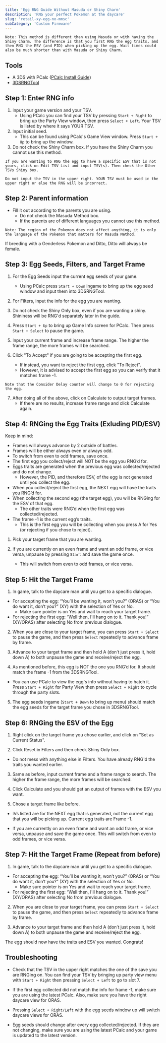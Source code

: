 ```yaml
---
title: 'Egg RNG Guide Without Masuda or Shiny Charm'
description: 'RNG your perfect Pokemon at the daycare'
slug: 'retail-xy-egg-no-mmsc'
subCategory: 'Custom Firmware'
---
```


```
Note: This method is different than using Masuda or with having the Shiny Charm. The difference is that you first RNG the egg traits, and then RNG the ESV (and PID) when picking up the egg. Wait times could also be much shorter than with Masuda or Shiny Charm.
```

## Tools

- A 3DS with PCalc ([PCalc Install Guide](https://www.pokemonrng.com/misc-3ds-installing-pcalc))
- [3DSRNGTool](https://github.com/wwwwwwzx/3DSRNGTool/releases)

## Step 1: Enter RNG info

1. Input your game version and your TSV.
   - Using PCalc you can find your TSV by pressing `Start + Right` to bring up the Party View window, then press `Select + Left`. Your TSV is listed by where it says YOUR TSV.
2. Input initial seed.
   - This can be found using PCalc's Game View window. Press `Start + Up` to bring up the window.
3. Do not check the Shiny Charm box. If you have the Shiny Charm you cannot use this method.

```
If you are wanting to RNG the egg to have a specific ESV that is not yours, click on Edit TSV List and input TSV(s). Then check the Other TSVs Shiny box.

Do not input the TSV in the upper right. YOUR TSV must be used in the upper right or else the RNG will be incorrect.
```

## Step 2: Parent information

- Fill it out according to the parents you are using.
  - Do not check the Masuda Method box.
  - If the parents are of different languages you cannot use this method.

```
Note: The region of the Pokemon does not affect anything, it is only the language of the Pokemon that matters for Masuda Method.
```

If breeding with a Genderless Pokemon and Ditto, Ditto will always be female.

## Step 3: Egg Seeds, Filters, and Target Frame

1. For the Egg Seeds input the current egg seeds of your game.

   - Using PCalc press `Start + Down` ingame to bring up the egg seed window and input them into 3DSRNGTool.

2. For Filters, input the info for the egg you are wanting.

3. Do not check the Shiny Only box, even if you are wanting a shiny. Shininess will be RNG'd separately later in the guide.

4. Press `Start + Up` to bring up Game Info screen for PCalc. Then press `Start + Select` to pause the game.

5. Input your current frame and increase frame range. The higher the frame range, the more frames will be searched.

6. Click "To Accept" if you are going to be accepting the first egg.
   - If instead, you want to reject the first egg, click "To Reject".
   - However, it is advised to accept the first egg so you can verify that it matches frame -1.

```
Note that the Consider Delay counter will change to 0 for rejecting the egg.
```

7. After doing all of the above, click on Calculate to output target frames.
   - If there are no results, increase frame range and click Calculate again.

## Step 4: RNGing the Egg Traits (Exluding PID/ESV)

Keep in mind:

- Frames will always advance by 2 outside of battles.
- Frames will be either always even or always odd.
- To switch from even to odd frames, save once.
- The first egg you collect/reject will NOT be the egg you RNG’d for.
- Eggs traits are generated when the previous egg was collected/rejected and do not change.
  - However, the PID, and therefore ESV, of the egg is not generated until you collect the egg.
- When you collect/reject the first egg, the NEXT egg will have the traits you RNG’d for.
- When collecting the second egg (the target egg), you will be RNGing for the ESV of that egg.
  - The other traits were RNG’d when the first egg was collected/rejected.
- The frame -1 is the current egg’s traits.
  - This is the first egg you will be collecting when you press A for Yes (or rejecting if you chose to reject).

1. Pick your target frame that you are wanting.

2. If you are currently on an even frame and want an odd frame, or vice versa, unpause by pressing `Start` and save the game once.
   - This will switch from even to odd frames, or vice versa.

## Step 5: Hit the Target Frame

1. In game, talk to the daycare man until you get to a specific dialogue.

- For accepting the egg: “You’ll be wanting it, won’t you?” (ORAS) or “You do want it, don’t you?” (XY) with the selection of Yes or No.
  - Make sure pointer is on Yes and wait to reach your target frame.
- For rejecting the first egg: “Well then, I'll hang on to it. Thank you!” (XY/ORAS) after selecting No from previous dialogue.

2. When you are close to your target frame, you can press `Start + Select` to pause the game, and then press `Select` repeatedly to advance frame by frame.

3. Advance to your target frame and then hold A (don’t just press it, hold down A) to both unpause the game and receive/reject the egg.

4. As mentioned before, this egg is NOT the one you RNG’d for. It should match the frame -1 from the 3DSRNGTool.

- You can use PCalc to view the egg's info without having to hatch it. Press `Start + Right` for Party View then press `Select + Right` to cycle through the party slots.

5. The egg seeds ingame (`Start + Down` to bring up menu) should match the egg seeds for the target frame you chose in 3DSRNGTool.

## Step 6: RNGing the ESV of the Egg

1. Right click on the target frame you chose earlier, and click on "Set as Current Status".

2. Click Reset in Filters and then check Shiny Only box.

- Do not mess with anything else in Filters. You have already RNG'd the traits you wanted earlier.

3. Same as before, input current frame and a frame range to search. The higher the frame range, the more frames will be searched.

4. Click Calculate and you should get an output of frames with the ESV you want.

5. Chose a target frame like before.

- IVs listed are for the NEXT egg that is generated, not the current egg that you will be picking up. Current egg traits are Frame -1.

- If you are currently on an even frame and want an odd frame, or vice versa, unpause and save the game once. This will switch from even to odd frames, or vice versa.

## Step 7: Hit the Target Frame (Repeat from before)

1. In game, talk to the daycare man until you get to a specific dialogue.

- For accepting the egg: “You’ll be wanting it, won’t you?” (ORAS) or “You do want it, don’t you?” (XY) with the selection of Yes or No.
  - Make sure pointer is on Yes and wait to reach your target frame.
- For rejecting the first egg: “Well then, I'll hang on to it. Thank you!” (XY/ORAS) after selecting No from previous dialogue.

2. When you are close to your target frame, you can press `Start + Select` to pause the game, and then press `Select` repeatedly to advance frame by frame.

3. Advance to your target frame and then hold A (don’t just press it, hold down A) to both unpause the game and receive/reject the egg.

The egg should now have the traits and ESV you wanted. Congrats!

## Troubleshooting

- Check that the TSV in the upper right matches the one of the save you are RNGing on. You can find your TSV by bringing up party view menu with `Start + Right` then pressing `Select + Left` to go to slot 7.

- If the first egg collected did not match the info for frame -1, make sure you are using the latest PCalc. Also, make sure you have the right daycare view for ORAS.

- Pressing `Select + Right/Left` with the egg seeds window up will switch daycare views for ORAS.

- Egg seeds should change after every egg collected/rejected. If they are not changing, make sure you are using the latest PCalc and your game is updated to the latest version.
